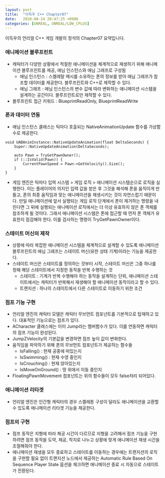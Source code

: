 ```yaml
---
layout: post
title:  "이득우 C++ Chapter07"
date:   2020-08-24 20:47:25 +0900
categories: [UNREAL, UNREAL/LDW_CPLUS]
---
```


이득우의 언리얼 C++ 게임 개발의 정석의 Chapter07 요약입니다.

### 애니메이션 블루프린트
- 캐릭터가 다양한 상황에서 적절한 애니메이션을 체계적으로 재생하기 위해 애니메이션 블루프린트를 제공, 애님 인스턴스와 애님 그래프로 구성됨
    - 애님 인스턴스 : 스켈레탈 메시를 소유하는 폰의 정보를 받아 애님 그래프가 참조할 데이터를 제공한다. 블루프린트와 C++로 제작할 수 있다.
    - 애님 그래프 : 애님 인스턴스의 변수 값에 따라 변화하는 애니메이션 시스템을 설계하는 공간이다. 블루프린트로만 제작할 수 있다.
- 블루프린트 접근 키워드 : BlueprintReadOnly, BlueprintReadWrite

### 폰과 데이터 연동
- 애님 인스턴스 클래스는 틱마다 호출되는 NativeAnimationUpdate 함수를 가상함수로 제공한다.
```
void UABAnimInstance::NativeUpdateAnimation(float DeltaSeconds) {
	Super::NativeUpdateAnimation(DeltaSeconds);

	auto Pawn = TryGetPawnOwner();
	if (::IsValid(Pawn)) {
		CurrentPawnSpeed = Pawn->GetVelocity().Size();
	}
}
```
- 게임 엔진은 틱마다 입력 시스템 > 게임 로직 > 애니메이션 시스템순으로 로직을 실행한다. 이는 플레이어의 의지인 입력 값을 받은 후 그것을 해석해 폰을 움직이게 만들고, 폰의 최종 움직임과 맞는 애니메이션을 재생시키는 것이 자연스럽기 때문이다. 만일 애니메이션에 앞서 실행되는 게임 로직 단계에서 폰이 제거하는 명령을 내린다면 그 뒤에 실행되는 애니메이션 로직에서는 더 이상 유효하지 않은 폰 객체를 참조하게 될 것이다. 그래서 애니메이션 시스템은 폰에 접근할 때 먼저 폰 객체가 유효한지 점검해야 한다. 이를 검사하는 명령이 TryGetPawnOwner이다.

### 스테이트 머신의 제작
- 상황에 따라 복잡한 애니메이션 시스템을 체계적으로 설계할 수 있도록 애니메이션 블루프린트의 애님 그래프는 스테이트 머신(유한 상태 기계)이라는 기능을 제공한다.
- 스테이트 머신은 스테이트를 정의하는 것부터 시작, 스테이트 머신은 그중 하나를 정해 해당 스테이트에서 지정한 동작을 반복 수행하는 것
    - 스테이트 : 기계가 반복 수행해야 하는 동작을 설계하는 단위, 애니메이션 스테이트에서는 캐릭터가 반복해서 재생해야 할 애니메이션 동작이라고 할 수 있다.
    - 트랜지션 : 하나의 스테이트에서 다른 스테이트로 이동하기 위한 조건

### 점프 기능 구현
- 언리얼 엔진의 캐릭터 모델은 캐릭터 무브먼트 컴포넌트를 기본적으로 탑재하고 있다. 대표적인 기능으로는 점프가 있다.
- ACharacter 클래스에는 이미 Jump라는 멤버함수가 있다. 이를 연동하면 캐릭터의 점프 기능이 완성된다.
- JumpZVelocity의 기본값을 변경하면 점프 높이 값이 변화한다.
- 움직임을 파악하기 위해 폰의 무브먼트 컴포넌트가 제공하는 함수들
    - IsFalling() : 현재 공중에 떠있는지
    - IsSwimming() : 현재 수영 중인지
    - IsCrouching() : 현재 앉아있는지
    - IsMoveOnGround() : 땅 위에서 이동 중인지
- FloatingPawnMovement 컴포넌트는 위의 함수들이 모두 false처리 되어있다.

### 애니메이션 리타겟
- 언리얼 엔진은 인간형 캐릭터의 경우 스켈레톤 구성이 달라도 애니메이션을 교환할 수 있도록 애니메이션 리타겟 기능을 제공한다.

### 점프의 구현
- 점프 동작은 지형에 따라 체공 시간이 다르므로 지형을 고려해서 점프 기능을 구현 하려면 점프 동작을 도약, 체공, 착지로 나누고 상황에 맞게 애니메이션 재생 시간을 조절해줘야 한다.
- 애니메이션 재생을 모두 종료하고 스테이트를 이동하는 경우에는 트랜지션의 로직을 구현할 필요 없이 트랜지션 노드에서 제공하는 Automatic Rule Based On Sequence Player State 옵션을 체크하면 애니메이션 종료 시 자동으로 스테이트가 전환된다.
